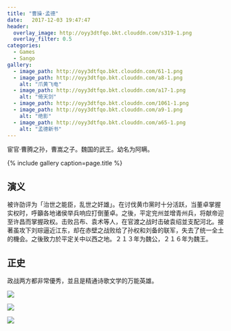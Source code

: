 ```yaml
---
title: "曹操·孟德"
date:   2017-12-03 19:47:47
header:
  overlay_image: http://oyy3dtfqo.bkt.clouddn.com/s319-1.png
  overlay_filter: 0.5
categories:
  - Games
  - Sango
gallery:
  - image_path: http://oyy3dtfqo.bkt.clouddn.com/61-1.png
  - image_path: http://oyy3dtfqo.bkt.clouddn.com/a8-1.png
    alt: "爪黄飞电"
  - image_path: http://oyy3dtfqo.bkt.clouddn.com/a17-1.png
    alt: "倚天剑"
  - image_path: http://oyy3dtfqo.bkt.clouddn.com/1061-1.png
  - image_path: http://oyy3dtfqo.bkt.clouddn.com/a9-1.png
    alt: "绝影"
  - image_path: http://oyy3dtfqo.bkt.clouddn.com/a65-1.png
    alt: "孟德新书"
---
```


宦官·曹腾之孙，曹嵩之子。魏国的武王。幼名为阿瞒。

{% include gallery caption=page.title %}

## 演义

被许劭评为「治世之能臣，乱世之奸雄」。在讨伐黄巾黨时十分活跃，当董卓掌握实权时，呼籲各地诸侯举兵响应打倒董卓。之後，平定兖州並增青州兵，将献帝迎至许昌而掌握政权。击败吕布、袁术等人，在官渡之战时击破袁绍並支配河北。接著虽攻下刘琮逼近江东，却在赤壁之战败给了孙权和刘备的联军，失去了统一全土的機会。之後致力於平定关中以西之地。２１３年为魏公，２１６年为魏王。

## 正史

政战两方都非常優秀，並且是精通诗歌文学的万能英雄。

![](http://oyy3dtfqo.bkt.clouddn.com/f430-1.png)

![](http://oyy3dtfqo.bkt.clouddn.com/f9-1.png)

![](http://oyy3dtfqo.bkt.clouddn.com/f447-1.png)